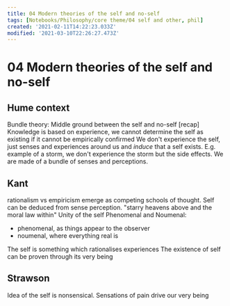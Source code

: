```yaml
---
title: 04 Modern theories of the self and no-self
tags: [Notebooks/Philosophy/core theme/04 self and other, phil]
created: '2021-02-11T14:22:23.033Z'
modified: '2021-03-10T22:26:27.473Z'
---
```


# 04 Modern theories of the self and no-self
## Hume context
Bundle theory:
Middle ground between the self and no-self
[recap]
Knowledge is based on experience, we cannot determine the self as existing if it cannot be empirically confirmed
We don't experience the self, just senses and experiences around us and *induce* that a self exists.
E.g. example of a storm, we don't experience the storm but the side effects.
We are made of a bundle of senses and perceptions.

## Kant
rationalism vs empiricism emerge as competing schools of thought.
Self can be deduced from sense perception.
"starry heavens above and the moral law within"
Unity of the self
Phenomenal and Noumenal:
- phenomenal, as things appear to the observer
- noumenal, where everything real is

The self is something which rationalises experiences
The existence of self can be proven through its very being
## Strawson
Idea of the self is nonsensical.
Sensations of pain drive our very being
